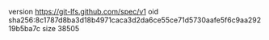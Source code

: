 version https://git-lfs.github.com/spec/v1
oid sha256:8c1787d8ba3d18b4971caca3d2da6ce55ce71d5730aafe5f6c9aa29219b5ba7c
size 38505
